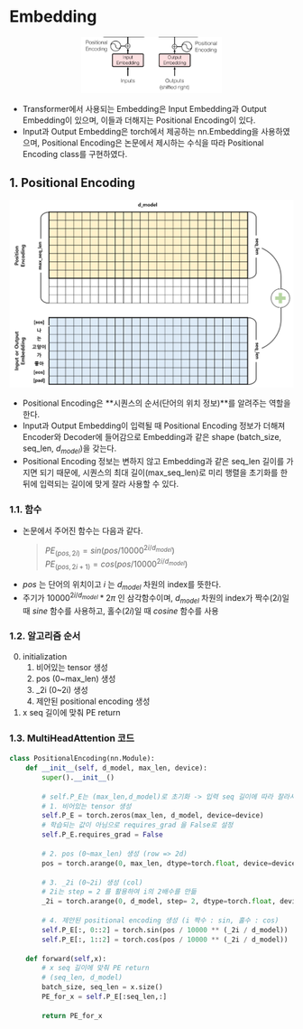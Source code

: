 # Embedding
<div align="center"><img src="../../../src/emb.png" style="max-height: 100px; height:auto; width:auto;"></div>

- Transformer에서 사용되는 Embedding은 Input Embedding과 Output Embedding이 있으며, 이들과 더해지는 Positional Encoding이 있다.
- Input과 Output Embedding은 torch에서 제공하는 nn.Embedding을 사용하였으며, Positional Encoding은 논문에서 제시하는 수식을 따라 Positional Encoding class를 구현하였다. 

## 1. Positional Encoding
<p align="center"><img src="../../../src/pe.png" style="max-height: 400px; height:auto; width:auto;"></p>

- Positional Encoding은 **시퀀스의 순서(단어의 위치 정보)**를 알려주는 역할을 한다.
- Input과 Output Embedding이 입력될 때 Positional Encoding 정보가 더해져 Encoder와 Decoder에 들어감으로 Embedding과 같은 shape (batch_size, seq_len, $d_{model}$)을 갖는다.
- Positional Encoding 정보는 변하지 않고 Embedding과 같은 seq_len 길이를 가지면 되기 때문에, 시퀀스의 최대 길이(max_seq_len)로 미리 행렬을 초기화를 한 뒤에 입력되는 길이에 맞게 잘라 사용할 수 있다.

### 1.1. 함수
- 논문에서 주어진 함수는 다음과 같다.    
    > $PE_{(pos,2i)} = sin(pos/10000^{2i/d_{model}})$   
    > $PE_{(pos,2i+1)} = cos(pos/10000^{2i/d_{model}})$
- $pos$ 는 단어의 위치이고 $i$ 는 $d_{model}$ 차원의 index를 뜻한다.
- 주기가 $10000^{2i/d_{model}} * 2\pi$ 인 삼각함수이며, $d_{model}$ 차원의 index가 짝수($2i$)일 때 $sine$ 함수를 사용하고, 홀수($2i$)일 때 $cosine$ 함수를 사용

### 1.2. 알고리즘 순서
0. initialization
    1. 비어있는 tensor 생성
    2. pos (0~max_len) 생성 
    3. _2i (0~2i) 생성
    4. 제안된 positional encoding 생성
1. x seq 길이에 맞춰 PE return

### 1.3. MultiHeadAttention 코드
```python
class PositionalEncoding(nn.Module):
    def __init__(self, d_model, max_len, device):
        super().__init__()

        # self.P_E는 (max_len,d_model)로 초기화 -> 입력 seq 길이에 따라 잘라서 사용 (여러번 생성할 필요 없음)
        # 1. 비어있는 tensor 생성
        self.P_E = torch.zeros(max_len, d_model, device=device)
        # 학습되는 값이 아님으로 requires_grad 을 False로 설정
        self.P_E.requires_grad = False

        # 2. pos (0~max_len) 생성 (row => 2d)
        pos = torch.arange(0, max_len, dtype=torch.float, device=device).unsqueeze(dim=1)

        # 3. _2i (0~2i) 생성 (col)
        # 2i는 step = 2 를 활용하여 i의 2배수를 만듦
        _2i = torch.arange(0, d_model, step= 2, dtype=torch.float, device=device)

        # 4. 제안된 positional encoding 생성 (i 짝수 : sin, 홀수 : cos)
        self.P_E[:, 0::2] = torch.sin(pos / 10000 ** (_2i / d_model))
        self.P_E[:, 1::2] = torch.cos(pos / 10000 ** (_2i / d_model))

    def forward(self,x):
        # x seq 길이에 맞춰 PE return 
        # (seq_len, d_model)
        batch_size, seq_len = x.size()
        PE_for_x = self.P_E[:seq_len,:]

        return PE_for_x
```